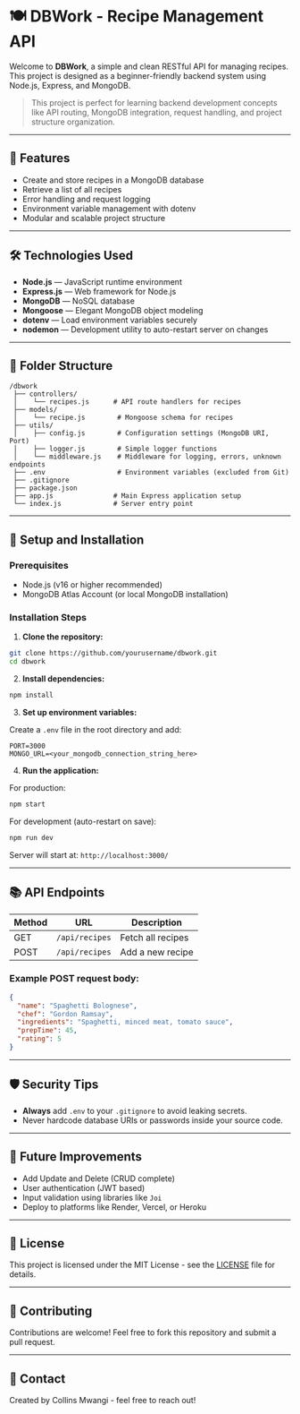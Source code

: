 # 🍽️ DBWork - Recipe Management API

Welcome to **DBWork**, a simple and clean RESTful API for managing recipes. This project is designed as a beginner-friendly backend system using Node.js, Express, and MongoDB.

> This project is perfect for learning backend development concepts like API routing, MongoDB integration, request handling, and project structure organization.

---

## 🚀 Features

- Create and store recipes in a MongoDB database
- Retrieve a list of all recipes
- Error handling and request logging
- Environment variable management with dotenv
- Modular and scalable project structure

---

## 🛠️ Technologies Used

- **Node.js** — JavaScript runtime environment
- **Express.js** — Web framework for Node.js
- **MongoDB** — NoSQL database
- **Mongoose** — Elegant MongoDB object modeling
- **dotenv** — Load environment variables securely
- **nodemon** — Development utility to auto-restart server on changes

---

## 📁 Folder Structure

```
/dbwork
 ├── controllers/
 │    └── recipes.js      # API route handlers for recipes
 ├── models/
 │    └── recipe.js        # Mongoose schema for recipes
 ├── utils/
 │    ├── config.js        # Configuration settings (MongoDB URI, Port)
 │    ├── logger.js        # Simple logger functions
 │    └── middleware.js    # Middleware for logging, errors, unknown endpoints
 ├── .env                  # Environment variables (excluded from Git)
 ├── .gitignore
 ├── package.json
 ├── app.js               # Main Express application setup
 └── index.js             # Server entry point
```

---

## 🔑 Setup and Installation

### Prerequisites

- Node.js (v16 or higher recommended)
- MongoDB Atlas Account (or local MongoDB installation)

### Installation Steps

1. **Clone the repository:**

```bash
git clone https://github.com/yourusername/dbwork.git
cd dbwork
```

2. **Install dependencies:**

```bash
npm install
```

3. **Set up environment variables:**

Create a `.env` file in the root directory and add:

```env
PORT=3000
MONGO_URL=<your_mongodb_connection_string_here>
```

4. **Run the application:**

For production:

```bash
npm start
```

For development (auto-restart on save):

```bash
npm run dev
```

Server will start at: `http://localhost:3000/`

---

## 📚 API Endpoints

| Method | URL            | Description       |
| ------ | -------------- | ----------------- |
| GET    | `/api/recipes` | Fetch all recipes |
| POST   | `/api/recipes` | Add a new recipe  |

### Example POST request body:

```json
{
  "name": "Spaghetti Bolognese",
  "chef": "Gordon Ramsay",
  "ingredients": "Spaghetti, minced meat, tomato sauce",
  "prepTime": 45,
  "rating": 5
}
```

---

## 🛡️ Security Tips

- **Always** add `.env` to your `.gitignore` to avoid leaking secrets.
- Never hardcode database URIs or passwords inside your source code.

---

## 🚀 Future Improvements

- Add Update and Delete (CRUD complete)
- User authentication (JWT based)
- Input validation using libraries like `Joi`
- Deploy to platforms like Render, Vercel, or Heroku

---

## 📜 License

This project is licensed under the MIT License - see the [LICENSE](LICENSE) file for details.

---

## 🤝 Contributing

Contributions are welcome! Feel free to fork this repository and submit a pull request.

---

## 💬 Contact

Created by Collins Mwangi - feel free to reach out!

